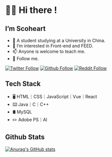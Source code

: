 # 🙋‍♂️ Hi there !
## I’m Scoheart
- 🌱 A student studying at a University in China.
- 💞️ I’m interested in Front-end and FEED.
- 📫 Anyone is welcome to teach me.
- 🤝 Follow me.

[![Twitter Follow](https://img.shields.io/twitter/follow/Scoheart?style=social)](https://twitter.com/ScoheartT)
[![Github Follow](https://img.shields.io/github/followers/Scoheart?style=social)](https://github.com/Scoheart)
[![Reddit Follow](https://img.shields.io/reddit/user-karma/combined/Scoheart?style=social)](https://www.reddit.com/user/Scoheart)

## Tech Stack
- 🖥️ HTML｜CSS｜JavaScript｜Vue｜React
- ⌨️ Java｜C｜C++
- 🛢️ MySQL
- ✏️ Adobe PS｜AI

## Github Stats
[![Anurag's GitHub stats](https://github-readme-stats.vercel.app/api?username=Scoheart)](https://github.com/anuraghazra/github-readme-stats)

<!---
Scoheart/Scoheart is a ✨ special ✨ repository because its `README.md` (this file) appears on your GitHub profile.
You can click the Preview link to take a look at your changes.
--->
